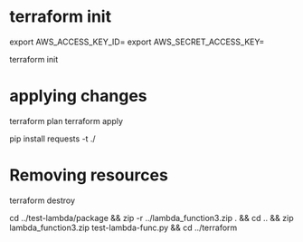 


# terraform init 
export AWS_ACCESS_KEY_ID=
export AWS_SECRET_ACCESS_KEY=

terraform init

# applying changes
terraform plan
terraform apply

pip install requests -t ./

# Removing resources
terraform destroy

cd ../test-lambda/package && zip -r ../lambda_function3.zip . && cd .. && zip lambda_function3.zip test-lambda-func.py && cd ../terraform 